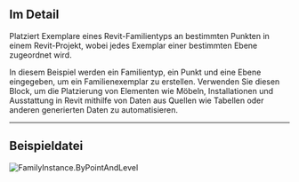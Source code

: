 ## Im Detail
Platziert Exemplare eines Revit-Familientyps an bestimmten Punkten in einem Revit-Projekt, wobei jedes Exemplar einer bestimmten Ebene zugeordnet wird.

In diesem Beispiel werden ein Familientyp, ein Punkt und eine Ebene eingegeben, um ein Familienexemplar zu erstellen. Verwenden Sie diesen Block, um die Platzierung von Elementen wie Möbeln, Installationen und Ausstattung in Revit mithilfe von Daten aus Quellen wie Tabellen oder anderen generierten Daten zu automatisieren.

___
## Beispieldatei

![FamilyInstance.ByPointAndLevel](./Revit.Elements.FamilyInstance.ByPointAndLevel_img.jpg)
